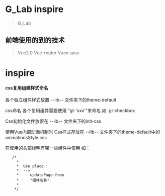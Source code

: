 # G_Lab inspire

> G_Lab 

## 前端使用的到的技术
> Vue2.0
> Vue-router
> Vuex
> sass


# inspire

#### css复用组建样式命名

各个独立组件样式放置 --lib-- 文件夹下的theme-default

css命名 各个复用组件需要使用 "gl-'xxx'"来命名  如:  gl-checkbox


Css初始化文件放置在 --lib-- 文件夹下的init-css


使用Vue内部动画机制时 Css样式存放在 --lib-- 文件夹下的theme-default中的 animationsStyle.css

在使用的头部标明有哪一些组件中使用 
 如：
 ```
    /*
      *
      *  Use place :
      *  -->
      *     updataPage-from
      *     "组件名称"
      *     
     */
```
